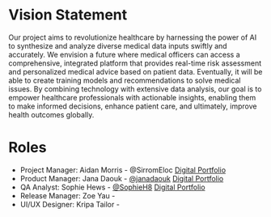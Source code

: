 # Vision Statement

Our project aims to revolutionize healthcare by harnessing the power of AI to synthesize and analyze diverse medical data inputs swiftly and accurately. We envision a future where medical officers can access a comprehensive, integrated platform that provides real-time risk assessment and personalized medical advice based on patient data. Eventually, it will be able to create training models and recommendations to solve medical issues. By combining technology with extensive data analysis, our goal is to empower healthcare professionals with actionable insights, enabling them to make informed decisions, enhance patient care, and ultimately, improve health outcomes globally.



# Roles
- Project Manager: Aidan Morris - @SirromEloc [Digital Portfolio](https://codermerlin.academy/users/aidan-morris/Digital%20Portfolio/index.html)
- Product Manager: Jana Daouk - [@janadaouk](http://github.com/janadaouk) [Digital Portfolio](https://codermerlin.academy/users/jana-daouk/Digital%20Portfolio/index.html)  
- QA Analyst: Sophie Hews - [@SophieH8](https://github.com/SophieH8) [Digital Portfolio](https://codermerlin.academy/users/sophie-hews/Digital%20Portfolio/index.html)
- Release Manager: Zoe Yau -
- UI/UX Designer: Kripa Tailor -

